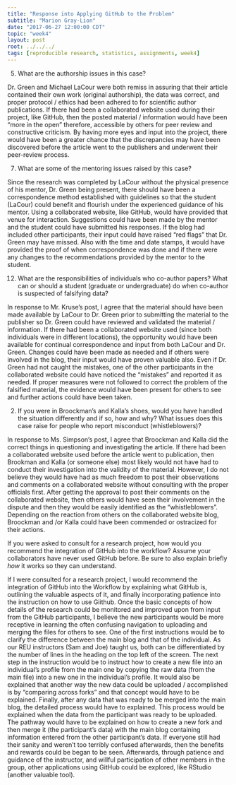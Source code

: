 ```yaml
---
title: "Response into Applying GitHub to the Problem"
subtitle: "Marion Gray-Lion"
date: "2017-06-27 12:00:00 CDT"
topic: "week4"
layout: post
root: ../../../
tags: [reproducible research, statistics, assignments, week4]
---
```

 
5.	What are the authorship issues in this case?

Dr. Green and Michael LaCour were both remiss in assuring that their article contained their own work (original authorship), the data was correct, and proper protocol / ethics had been adhered to for scientific author publications. If there had been a collaborated website used during their project, like GitHub, then the posted material / information would have been “more in the open” therefore, accessible by others for peer review and constructive criticism. By having more eyes and input into the project, there would have been a greater chance that the discrepancies may have been discovered before the article went to the publishers and underwent their peer-review process. 

7.	What are some of the mentoring issues raised by this case?

Since the research was completed by LaCour without the physical presence of his mentor, Dr. Green being present, there should have been a correspondence method established with guidelines so that the student (LaCour) could benefit and flourish under the experienced guidance of his mentor. Using a collaborated website, like GitHub, would have provided that venue for interaction. Suggestions could have been made by the mentor and the student could have submitted his responses.  If the blog had included other participants, their input could have raised “red flags” that Dr. Green may have missed. Also with the time and date stamps, it would have provided the proof of when correspondence was done and if there were any changes to the recommendations provided by the mentor to the student.

12.  What are the responsibilities of individuals who co-author papers? What can or should a student (graduate or undergraduate) do when co-author is suspected of falsifying data?

 In response to Mr. Kruse’s post, I agree that the material should have been made available by LaCour to Dr. Green prior to submitting the material to the publisher so Dr. Green could have reviewed and validated the material / information. If there had been a collaborated website used (since both individuals were in different locations), the opportunity would have been available for continual correspondence and input from both LaCour and Dr. Green. Changes could have been made as needed and if others were involved in the blog, their input would have proven valuable also. Even if Dr. Green had not caught the mistakes, one of the other participants in the collaborated website could have noticed the “mistakes” and reported it as needed. If proper measures were not followed to correct the problem of the falsified material, the evidence would have been present for others to see and further actions could have been taken. 

2. If you were in Broockman’s and Kalla’s shoes, would you have handled the situation differently and if so, how and why? What issues does this case raise for people who report misconduct (whistleblowers)?

In response to Ms. Simpson’s post, I agree that Broockman and Kalla did the correct things in questioning and investigating the article. If there had been a collaborated website used before the article went to publication, then Brookman and Kalla (or someone else) most likely would not have had to conduct their investigation into the validity of the material. However, I do not believe they would have had as much freedom to post their observations and comments on a collaborated website without consulting with the proper officials first. After getting the approval to post their comments on the collaborated website, then others would have seen their involvement in the dispute and then they would be easily identified as the “whistleblowers”. Depending on the reaction from others on the collaborated website blog, Broockman and /or Kalla could have been commended or ostracized for their actions.

If you were asked to consult for a research project, how would you recommend the integration of GitHub into the workflow? Assume your collaborators have never used GitHub before. Be sure to also explain briefly *how* it works so they can understand. 

If I were consulted for a research project, I would recommend the integration of GitHub into the Workflow by explaining what GitHub is, outlining the valuable aspects of it, and finally  incorporating patience into the instruction on how to use Giithub. Once the basic concepts of how details of the research could be monitored and improved upon from input from the GitHub participants, I believe the new participants would be more receptive in learning the often confusing navigation to uploading and merging the files for others to see. One of the first instructions would be to clarify the difference between the main blog and that of the individual. As our REU instructors (Sam and Joe) taught us, both can be differentiated by the number of lines in the heading on the top left of the screen. The next step in the instruction would be to instruct how to create a new file into an individual’s profile from the main one by copying the raw data (from the main file) into a new one in the individual’s profile. It would also be explained that another way the new data could be uploaded / accomplished is by “comparing across forks” and that concept would have to be explained. Finally, after any data that was ready to be merged into the main blog, the detailed process would have to explained. This process would be explained when the data from the participant was ready to be uploaded. The pathway would have to be explained on how to create a new fork and then merge it (the participant’s data) with the main blog containing information entered from the other participant’s data. If everyone still had their sanity and weren’t too terribly confused afterwards, then the benefits and rewards could be began to be seen. Afterwards, through patience and guidance of the instructor, and willful participation of other members in the group, other applications using GitHub could be explored, like RStudio (another valuable tool).
